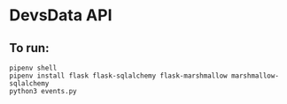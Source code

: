 # DevsData API
## To run:
    pipenv shell
    pipenv install flask flask-sqlalchemy flask-marshmallow marshmallow-sqlalchemy
	python3 events.py
